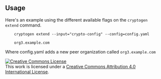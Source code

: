 ## Usage

Here's an example using the different available flags on the ``cryptogen extend``
command.

```
    cryptogen extend --input="crypto-config" --config=config.yaml

    org3.example.com
```

Where config.yaml adds a new peer organization called ``org3.example.com``

<a rel="license" href="http://creativecommons.org/licenses/by/4.0/"><img alt="Creative Commons License" style="border-width:0" src="https://i.creativecommons.org/l/by/4.0/88x31.png" /></a><br />This work is licensed under a <a rel="license" href="http://creativecommons.org/licenses/by/4.0/">Creative Commons Attribution 4.0 International License</a>.

